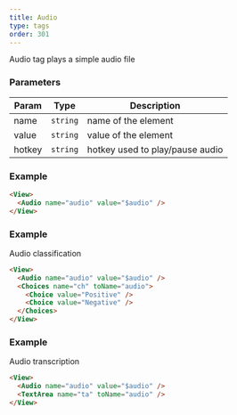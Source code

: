 ```yaml
---
title: Audio
type: tags
order: 301
---
```


Audio tag plays a simple audio file

### Parameters

| Param | Type | Description |
| --- | --- | --- |
| name | <code>string</code> | name of the element |
| value | <code>string</code> | value of the element |
| hotkey | <code>string</code> | hotkey used to play/pause audio |

### Example  
```html
<View>
  <Audio name="audio" value="$audio" />
</View>
```
### Example  

Audio classification

```html
<View>
  <Audio name="audio" value="$audio" />
  <Choices name="ch" toName="audio">
    <Choice value="Positive" />
    <Choice value="Negative" />
  </Choices>
</View>
```
### Example

Audio transcription

```html
<View>
  <Audio name="audio" value="$audio" />
  <TextArea name="ta" toName="audio" />
</View>
```
